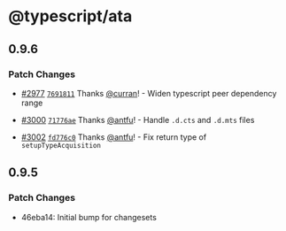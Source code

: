 # @typescript/ata

## 0.9.6

### Patch Changes

- [#2977](https://github.com/microsoft/TypeScript-Website/pull/2977) [`7691811`](https://github.com/microsoft/TypeScript-Website/commit/7691811c180e3b352cf4e888387d1edfc10f5252) Thanks [@curran](https://github.com/curran)! - Widen typescript peer dependency range

- [#3000](https://github.com/microsoft/TypeScript-Website/pull/3000) [`71776ae`](https://github.com/microsoft/TypeScript-Website/commit/71776aecc1b56289ab56d240a9272ce83686ef1a) Thanks [@antfu](https://github.com/antfu)! - Handle `.d.cts` and `.d.mts` files

- [#3002](https://github.com/microsoft/TypeScript-Website/pull/3002) [`fd776c0`](https://github.com/microsoft/TypeScript-Website/commit/fd776c05bb8fa9c897d18fa237af39ae8da03a7c) Thanks [@antfu](https://github.com/antfu)! - Fix return type of `setupTypeAcquisition`

## 0.9.5

### Patch Changes

- 46eba14: Initial bump for changesets
